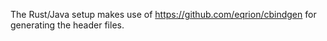 The Rust/Java setup makes use of https://github.com/eqrion/cbindgen for generating the header files.